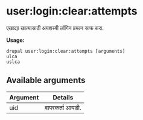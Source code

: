# user:login:clear:attempts
एखाद्या खात्यासाठी अयशस्वी लॉगिन प्रयत्न साफ ​​करा.

**Usage:**
```
drupal user:login:clear:attempts [arguments]
ulca
uslca
```

## Available arguments
Argument | Details
---------|-------------
uid | वापरकर्ता आयडी.

